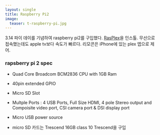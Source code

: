 ```yaml
---
layout: single
title: Raspberry Pi2
image:
  teaser: t-raspberry-pi.jpg
---
```


3.14 파이 데이를 기념하여 raspberry pi2를 구입했다. [RasPlex](http://www.rasplex.com/index.html)을
인스톨. 무선으로 접속했는데도 apple tv보다 속도가 빠르다. 리모콘은 iPhone에 있는 plex 앱으로 제어.

### rapsberry pi 2 spec

- Quad Core Broadcom BCM2836 CPU with 1GB Ram
- 40pin extended GPIO
- Micro SD Slot
- Multple Ports : 4 USB Ports, Full Size HDMI, 4 pole Stereo output and Compoisite video port, CSI
  camera port & DSI display port
- Micro USB power source

- micro SD 카드는 Trescend 16GB class 10 Trescend을 구입
